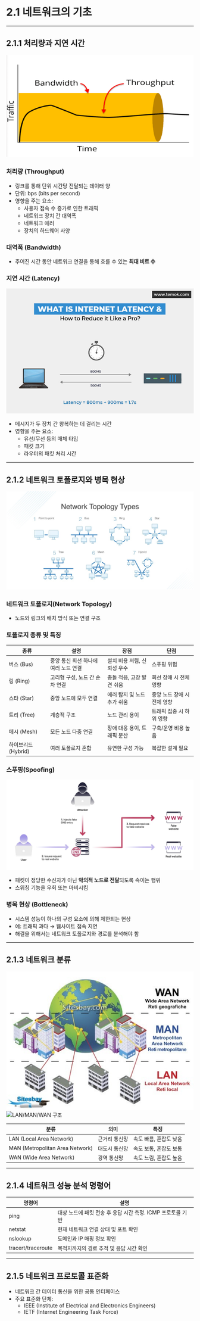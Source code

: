 # 2.1 네트워크의 기초

---

## 2.1.1 처리량과 지연 시간

![img.png](img.png)

### 처리량 (Throughput)
- 링크를 통해 단위 시간당 전달되는 데이터 양
- 단위: bps (bits per second)
- 영향을 주는 요소:
    - 사용자 접속 수 증가로 인한 트래픽
    - 네트워크 장치 간 대역폭
    - 네트워크 에러
    - 장치의 하드웨어 사양

### 대역폭 (Bandwidth)
- 주어진 시간 동안 네트워크 연결을 통해 흐를 수 있는 **최대 비트 수**

### 지연 시간 (Latency)

![img_1.png](img_1.png)

- 메시지가 두 장치 간 왕복하는 데 걸리는 시간
- 영향을 주는 요소:
    - 유선/무선 등의 매체 타입
    - 패킷 크기
    - 라우터의 패킷 처리 시간

---

## 2.1.2 네트워크 토폴로지와 병목 현상

![img_2.png](img_2.png)

### 네트워크 토폴로지(Network Topology)
- 노드와 링크의 배치 방식 또는 연결 구조

### 토폴로지 종류 및 특징

| 종류 | 설명 | 장점 | 단점 |
|------|------|------|------|
| 버스 (Bus) | 중앙 통신 회선 하나에 여러 노드 연결 | 설치 비용 저렴, 신뢰성 우수 | 스푸핑 위험 |
| 링 (Ring) | 고리형 구성, 노드 간 순차 연결 | 충돌 적음, 고장 발견 쉬움 | 회선 장애 시 전체 영향 |
| 스타 (Star) | 중앙 노드에 모두 연결 | 에러 탐지 및 노드 추가 쉬움 | 중앙 노드 장애 시 전체 영향 |
| 트리 (Tree) | 계층적 구조 | 노드 관리 용이 | 트래픽 집중 시 하위 영향 |
| 메시 (Mesh) | 모든 노드 다중 연결 | 장애 대응 용이, 트래픽 분산 | 구축/운영 비용 높음 |
| 하이브리드 (Hybrid) | 여러 토폴로지 혼합 | 유연한 구성 가능 | 복잡한 설계 필요 |

### 스푸핑(Spoofing)

![img_3.png](img_3.png)

- 패킷이 정당한 수신자가 아닌 **악의적 노드로 전달**되도록 속이는 행위
- 스위칭 기능을 우회 또는 마비시킴

### 병목 현상 (Bottleneck)
- 시스템 성능이 하나의 구성 요소에 의해 제한되는 현상
- 예: 트래픽 과다 → 웹사이트 접속 지연
- 해결을 위해서는 네트워크 토폴로지와 경로를 분석해야 함

---

## 2.1.3 네트워크 분류

![img_4.png](img_4.png)![LAN/MAN/WAN 구조](./images/network-types.png)

| 분류 | 의미 | 특징 |
|------|------|------|
| LAN (Local Area Network) | 근거리 통신망 | 속도 빠름, 혼잡도 낮음 |
| MAN (Metropolitan Area Network) | 대도시 통신망 | 속도 보통, 혼잡도 보통 |
| WAN (Wide Area Network) | 광역 통신망 | 속도 느림, 혼잡도 높음 |

---

## 2.1.4 네트워크 성능 분석 명령어

| 명령어 | 설명 |
|--------|------|
| ping | 대상 노드에 패킷 전송 후 응답 시간 측정. ICMP 프로토콜 기반 |
| netstat | 현재 네트워크 연결 상태 및 포트 확인 |
| nslookup | 도메인과 IP 매핑 정보 확인 |
| tracert/traceroute | 목적지까지의 경로 추적 및 응답 시간 확인 |

---

## 2.1.5 네트워크 프로토콜 표준화

- 네트워크 간 데이터 통신을 위한 공통 인터페이스
- 주요 표준화 단체:
    - IEEE (Institute of Electrical and Electronics Engineers)
    - IETF (Internet Engineering Task Force)